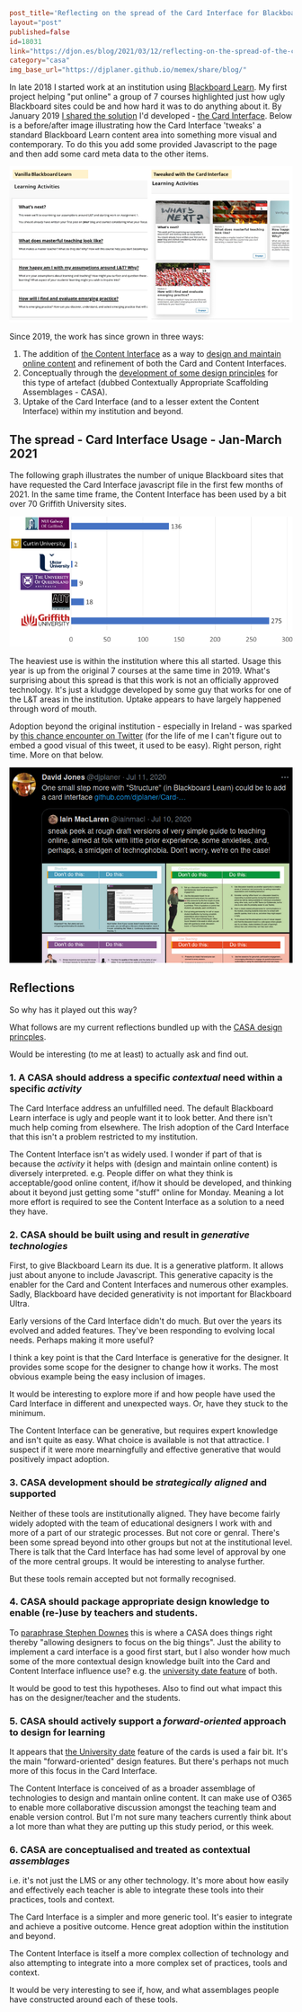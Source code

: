 ```toml
post_title='Reflecting on the spread of the Card Interface for Blackboard Learn'
layout="post"
published=false
id=18031
link="https://djon.es/blog/2021/03/12/reflecting-on-the-spread-of-the-card-interface-for-blackboard-learn"
category="casa"
img_base_url="https://djplaner.github.io/memex/share/blog/"
```

In late 2018 I started work at an institution using [Blackboard Learn](https://en.wikipedia.org/wiki/Blackboard_Learn). My first project helping "put online" a group of 7 courses highlighted just how ugly Blackboard sites could be and how hard it was to do anything about it. By January 2019 [I shared the solution](https://djon.es/blog/2019/01/30/improving-reuse-of-design-knowledge-in-a-lms/) I'd developed - [the Card Interface](https://github.com/djplaner/Card-Interface-Tweak). Below is a before/after image illustrating how the Card Interface 'tweaks' a standard Blackboard Learn content area into something more visual and contemporary. To do this you add some provided Javascript to the page and then add some card meta data to the other items.

![](2021-03-12-05-20-10.png)

Since 2019, the work has since grown in three ways:

1. The addition of [the Content Interface](https://github.com/djplaner/Content-Interface-Tweak) as a way to [design and maintain online content](https://djon.es/blog/2019/02/24/exploring-knowledge-reuse-in-design-for-digital-learning/#problem-developing-and-maintaining-online-learning-content) and refinement of both the Card and Content Interfaces.
2. Conceptually through the [development of some design principles](https://djon.es/blog/2019/08/08/exploring-knowledge-reuse-in-design-for-digital-learning-tweaks-h5p-constructive-templates-and-casa/#initial-design-principles-adr-stage-4) for this type of artefact (dubbed Contextually Appropriate Scaffolding Assemblages - CASA). 
3. Uptake of the Card Interface (and to a lesser extent the Content Interface) within my institution and beyond.

## The spread - Card Interface Usage - Jan-March 2021

The following graph illustrates the number of unique Blackboard sites that have requested the Card Interface javascript file in the first few months of 2021. In the same time frame, the Content Interface has been used by a bit over 70 Griffith University sites.

![](2021-03-12-05-31-00.png)

The heaviest use is within the institution where this all started. Usage this year is up from the original 7 courses at the same time in 2019. What's surprising about this spread is that this work is not an officially approved technology. It's just a kludgge developed by some guy that works for one of the L&T areas in the institution. Uptake appears to have largely happened through word of mouth.

Adoption beyond the original institution - especially in Ireland - was sparked by 
[this chance encounter on Twitter](https://twitter.com/djplaner/status/1281688249753165824?ref_src=twsrc%5Etfw") (for the life of me I can't figure out to embed a good visual of this tweet, it used to be easy). Right person, right time. More on that below.

![](2021-03-12-11-42-53.png)
## Reflections

So why has it played out this way? 

What follows are my current reflections bundled up with the [CASA design princples](https://djon.es/blog/2019/08/08/exploring-knowledge-reuse-in-design-for-digital-learning-tweaks-h5p-constructive-templates-and-casa/#initial-design-principles-adr-stage-4). 

Would be interesting (to me at least) to actually ask and find out.

### 1. A CASA should address a specific _contextual_ need within a specific _activity_

The Card Interface address an unfulfilled need. The default Blackboard Learn interface is ugly and people want it to look better. And there isn't much help coming from elsewhere. The Irish adoption of the Card Interface that this isn't a problem restricted to my institution.

The Content Interface isn't as widely used. I wonder if part of that is because the _activity_ it helps with (design and maintain online content) is diversely interpreted. e.g. People differ on what they think is acceptable/good online content, if/how it should be developed, and thinking about it beyond just getting some "stuff" online for Monday. Meaning a lot more effort is required to see the Content Interface as a solution to a need they have.

### 2. CASA should be built using and result in _generative technologies_

First, to give Blackboard Learn its due. It is a generative platform. It allows just about anyone to include Javascript. This generative capacity is the enabler for the Card and Content Interfaces and numerous other examples. Sadly, Blackboard have decided generativity is not important for Blackboard Ultra.

Early versions of the Card Interface didn't do much. But over the years its evolved and added features. They've been responding to evolving local needs. Perhaps making it more useful?

I think a key point is that the Card Interface is generative for the designer. It provides some scope for the designer to change how it works. The most obvious example being the easy inclusion of images.

It would be interesting to explore more if and how people have used the Card Interface in different and unexpected ways. Or, have they stuck to the minimum.

The Content Interface can be generative, but requires expert knowledge and isn't quite as easy. What choice is available is not that attractice. I suspect if it were more mearningfully and effective generative that would positively impact adoption.

### 3. CASA development should be _strategically aligned_ and supported

Neither of these tools are institutionally aligned. They have become fairly widely adopted with the team of educational designers I work with and more of a part of our strategic processes. But not core or genral. There's been some spread beyond into other groups but not at the institutional level.  There is talk that the Card Interface has had some level of approval by one of the more central groups. It would be interesting to analyse further.

But these tools remain accepted but not formally recognised.
### 4. CASA should package appropriate design knowledge to enable (re-)use by teachers and students.

To [paraphrase Stephen Downes](https://www.downes.ca/post/72056) this is where a CASA does things right thereby "allowing designers to focus on the big things". Just the ability to implement a card interface is a good first start, but I also wonder how much some of the more contextual design knowledge built into the Card and Content Interface influence use? e.g. the [university date feature](https://djon.es/blog/2021/03/06/do-the-little-things-matter-in-design-for-learning/) of both.

It would be good to test this hypotheses. Also to find out what impact this has on the designer/teacher and the students.

### 5. CASA should actively support a _forward-oriented_ approach to design for learning

It appears that [the University date](https://djplaner.github.io/Card-Interface-Tweak/customiseACard/#adding-a-date-or-date-range) feature of the cards is used a fair bit.  It's the main "forward-oriented" design features. But there's perhaps not much more of this focus in the Card Interface.

The Content Interface is conceived of as a broader assemblage of technologies to design and mantain online content.  It can make use of O365 to enable more collaborative discussion amongst the teaching team and enable version control.  But I'm not sure many teachers currently think about a lot more than what they are putting up this study period, or this week.

### 6. CASA are conceptualised and treated as contextual _assemblages_

i.e. it's not just the LMS or any other technology. It's more about how easily and effectively each teacher is able to integrate these tools into their practices, tools and context.

The Card Interface is a simpler and more generic tool. It's easier to integrate and achieve a positive outcome. Hence great adoption within the institution and beyond.

The Content Interface is itself a more complex collection of technology and also attempting to integrate into a more complex set of practices, tools and context. 

It would be very interesting to see if, how, and what assemblages people have constructed around each of these tools.
